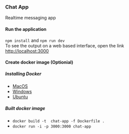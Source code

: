 ### Chat App
Realtime messaging app <br />
#### Run the application
```npm install``` and ```npm run dev``` 
<br/>
To see the output on a web based interface, open the link  [http://localhost:3000](http://localhost:3000/)

#### Create docker image (Optionial)
##### Installing Docker
- [MacOS](https://docs.docker.com/docker-for-mac/install/)
- [Windows](https://docs.docker.com/docker-for-windows/install/)
- [Ubuntu](https://docs.docker.com/engine/installation/linux/ubuntu/)
##### Built docker image
- ```docker build -t  chat-app -f Dockerfile .```
- ```docker run -i -p 3000:3000 chat-app``` 
 
